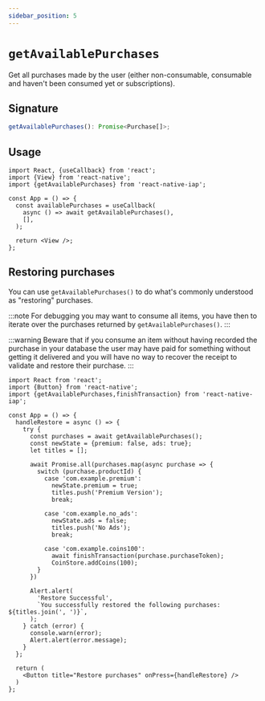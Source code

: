 ```yaml
---
sidebar_position: 5
---
```


# `getAvailablePurchases`

Get all purchases made by the user (either non-consumable, consumable and haven't been consumed yet or subscriptions).

## Signature

```ts
getAvailablePurchases(): Promise<Purchase[]>;
```

## Usage

```tsx
import React, {useCallback} from 'react';
import {View} from 'react-native';
import {getAvailablePurchases} from 'react-native-iap';

const App = () => {
  const availablePurchases = useCallback(
    async () => await getAvailablePurchases(),
    [],
  );

  return <View />;
};
```

## Restoring purchases

You can use `getAvailablePurchases()` to do what's commonly understood as "restoring" purchases.

:::note
For debugging you may want to consume all items, you have then to iterate over the purchases returned by `getAvailablePurchases()`.
:::

:::warning
Beware that if you consume an item without having recorded the purchase in your database the user may have paid for something without getting it delivered and you will have no way to recover the receipt to validate and restore their purchase.
:::

```tsx
import React from 'react';
import {Button} from 'react-native';
import {getAvailablePurchases,finishTransaction} from 'react-native-iap';

const App = () => {
  handleRestore = async () => {
    try {
      const purchases = await getAvailablePurchases();
      const newState = {premium: false, ads: true};
      let titles = [];

      await Promise.all(purchases.map(async purchase => {
        switch (purchase.productId) {
          case 'com.example.premium':
            newState.premium = true;
            titles.push('Premium Version');
            break;

          case 'com.example.no_ads':
            newState.ads = false;
            titles.push('No Ads');
            break;

          case 'com.example.coins100':
            await finishTransaction(purchase.purchaseToken);
            CoinStore.addCoins(100);
        }
      })

      Alert.alert(
        'Restore Successful',
        `You successfully restored the following purchases: ${titles.join(', ')}`,
      );
    } catch (error) {
      console.warn(error);
      Alert.alert(error.message);
    }
  };

  return (
    <Button title="Restore purchases" onPress={handleRestore} />
  )
};
```
